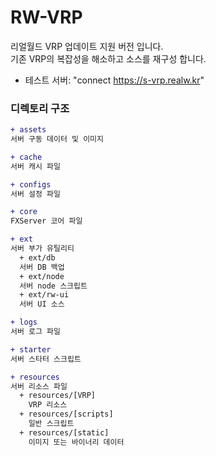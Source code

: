 # RW-VRP
리얼월드 VRP 업데이트 지원 버전 입니다.<br>
기존 VRP의 복잡성을 해소하고 소스를 재구성 합니다.

- 테스트 서버: "connect https://s-vrp.realw.kr"

### 디렉토리 구조
```diff
+ assets
서버 구동 데이터 및 이미지

+ cache
서버 캐시 파일

+ configs
서버 설정 파일

+ core
FXServer 코어 파일

+ ext
서버 부가 유틸리티
  + ext/db
  서버 DB 백업
  + ext/node
  서버 node 스크립트
  + ext/rw-ui
  서버 UI 소스

+ logs
서버 로그 파일

+ starter
서버 스타터 스크립트

+ resources
서버 리소스 파일
  + resources/[VRP]
    VRP 리소스
  + resources/[scripts]
    일반 스크립트
  + resources/[static]
    이미지 또는 바이너리 데이터
```
